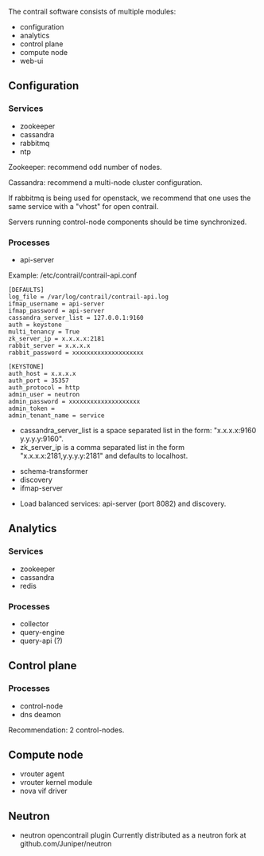The contrail software consists of multiple modules:
* configuration
* analytics
* control plane
* compute node
* web-ui

## Configuration

### Services
* zookeeper
* cassandra
* rabbitmq
* ntp

Zookeeper: recommend odd number of nodes.

Cassandra: recommend a multi-node cluster configuration.

If rabbitmq is being used for openstack, we recommend that one uses the same service with a "vhost" for open contrail.

Servers running control-node components should be time synchronized.

### Processes
* api-server

Example: /etc/contrail/contrail-api.conf
```
[DEFAULTS]
log_file = /var/log/contrail/contrail-api.log
ifmap_username = api-server
ifmap_password = api-server
cassandra_server_list = 127.0.0.1:9160
auth = keystone
multi_tenancy = True
zk_server_ip = x.x.x.x:2181
rabbit_server = x.x.x.x
rabbit_password = xxxxxxxxxxxxxxxxxxxx

[KEYSTONE]
auth_host = x.x.x.x
auth_port = 35357
auth_protocol = http
admin_user = neutron
admin_password = xxxxxxxxxxxxxxxxxxxx
admin_token = 
admin_tenant_name = service

```

- cassandra_server_list is a space separated list in the form: "x.x.x.x:9160 y.y.y.y:9160".
- zk_server_ip is a comma separated list in the form "x.x.x.x:2181,y.y.y.y:2181" and defaults to localhost.

* schema-transformer
* discovery
* ifmap-server

- Load balanced services: api-server (port 8082) and discovery.

## Analytics

### Services
* zookeeper
* cassandra
* redis

### Processes
* collector
* query-engine
* query-api (?)

## Control plane

### Processes
* control-node
* dns deamon

Recommendation: 2 control-nodes.

## Compute node
* vrouter agent
* vrouter kernel module
* nova vif driver

## Neutron
* neutron opencontrail plugin
Currently distributed as a neutron fork at github.com/Juniper/neutron